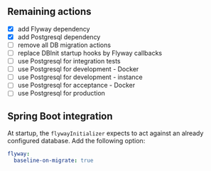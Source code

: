 ## Remaining actions

* [x] add Flyway dependency
* [x] add Postgresql dependency
* [ ] remove all DB migration actions
* [ ] replace DBInit startup hooks by Flyway callbacks
* [ ] use Postgresql for integration tests
* [ ] use Postgresql for development - Docker
* [ ] use Postgresql for development - instance
* [ ] use Postgresql for acceptance - Docker
* [ ] use Postgresql for production

## Spring Boot integration

At startup, the `flywayInitializer` expects to act against an already configured database. Add the following option:

```yaml
flyway:
  baseline-on-migrate: true
```
